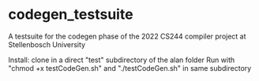 # codegen_testsuite
A testsuite for the codegen phase of the 2022 CS244 compiler project at Stellenbosch University

Install: clone in a direct "test" subdirectory of the alan folder
Run with "chmod +x testCodeGen.sh" and "./testCodeGen.sh" in same subdirectory
